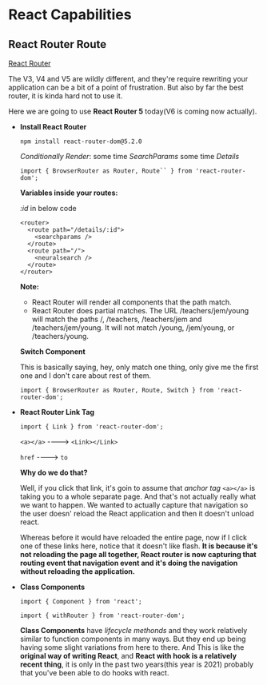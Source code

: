 # React Capabilities

## React Router Route

[React Router](https://btholt.github.io/complete-intro-to-react-v6/react-router)

The V3, V4 and V5 are wildly different, and they're require rewriting your application can be a bit of a point of frustration. But also by far the best router, it is kinda hard not to use it.

Here we are going to use **React Router 5** today(V6 is coming  now actually).

- **Install React Router**

  `npm install react-router-dom@5.2.0`

  *Conditionally Render*: some time *SearchParams* some time *Details*

  `import { BrowserRouter as Router, Route`` } from 'react-router-dom';`

  **Variables inside your routes:**

  *:id* in below code

  ```
  <router>
	<route path="/details/:id">
	  <searchparams />
	</route>
	<route path="/">
	  <neuralsearch />
	</route>
  </router>
  ```
  
  **Note:**

  - React Router will render all components that the path match.
  - React Router does partial matches. The URL /teachers/jem/young will match the paths /, /teachers, /teachers/jem and /teachers/jem/young. It will not match /young, /jem/young, or /teachers/young.

  **Switch Component**

  This is basically saying, hey, only match one thing,
  only give me the  first one and I don't care about rest of them.

  `import { BrowserRouter as Router, Route, Switch } from 'react-router-dom';`

- **React Router Link Tag**

  `import { Link } from 'react-router-dom';`

  `<a></a>`  ----> `<Link></Link>`

  `href` ----> `to`

  **Why do we do that?**

  Well, if you click that link, it's goin to assume that *anchor tag* `<a></a>` is taking you to a whole separate page. And that's not actually really what  we want  to happen. We wanted to actually capture that navigation so the user doesn' reload the React application and then it doesn't unload react.

  Whereas before  it would have reloaded the entire page, now if I click one of these links here, notice  that it doesn't like flash. **It is because it's not reloading  the page all together, React router is now capturing that routing event that navigation event and it's doing the navigation without reloading the application.**


- **Class Components**

  `import { Component } from 'react';`

  `import { withRouter } from 'react-router-dom';`

  **Class Components** have *lifecycle methonds* and they work relatively similar to function components in many ways. But they end up being having  some  slight variations from here to there. And This is like the **original way of writing React**, and **React with hook is a relatively recent thing**, it is only in the past two years(this year is 2021) probably that you've been able to do hooks with react.
